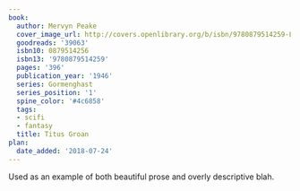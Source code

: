 ```yaml
---
book:
  author: Mervyn Peake
  cover_image_url: http://covers.openlibrary.org/b/isbn/9780879514259-L.jpg
  goodreads: '39063'
  isbn10: 0879514256
  isbn13: '9780879514259'
  pages: '396'
  publication_year: '1946'
  series: Gormenghast
  series_position: '1'
  spine_color: '#4c6858'
  tags:
  - scifi
  - fantasy
  title: Titus Groan
plan:
  date_added: '2018-07-24'
---
```


Used as an example of both beautiful prose and overly descriptive blah.
